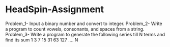 # HeadSpin-Assignment
Problem_1- Input a binary number and convert to integer.
Problem_2- Write a program to count vowels, consonants, and spaces from a string.
Problem_3- Write a program to generate the following series till N terms and find its sum
               1 3 7 15 31 63 127 …. N

